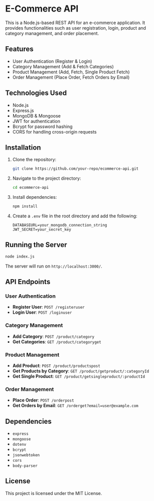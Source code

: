 # E-Commerce API

This is a Node.js-based REST API for an e-commerce application. It provides functionalities such as user registration, login, product and category management, and order placement.

## Features

- User Authentication (Register & Login)
- Category Management (Add & Fetch Categories)
- Product Management (Add, Fetch, Single Product Fetch)
- Order Management (Place Order, Fetch Orders by Email)

## Technologies Used

- Node.js
- Express.js
- MongoDB & Mongoose
- JWT for authentication
- Bcrypt for password hashing
- CORS for handling cross-origin requests

## Installation

1. Clone the repository:
   ```sh
   git clone https://github.com/your-repo/ecommerce-api.git
   ```
2. Navigate to the project directory:
   ```sh
   cd ecommerce-api
   ```
3. Install dependencies:
   ```sh
   npm install
   ```
4. Create a `.env` file in the root directory and add the following:
   ```env
   DATABASEURL=your_mongodb_connection_string
   JWT_SECRET=your_secret_key
   ```

## Running the Server

```sh
node index.js
```

The server will run on `http://localhost:3000/`.

## API Endpoints

### User Authentication

- **Register User**: `POST /registeruser`
- **Login User**: `POST /loginuser`

### Category Management

- **Add Category**: `POST /product/category`
- **Get Categories**: `GET /product/categoryget`

### Product Management

- **Add Product**: `POST /product/productspost`
- **Get Products by Category**: `GET /product/getproduct/:categoryId`
- **Get Single Product**: `GET /product/getsingleproduct/:productId`

### Order Management

- **Place Order**: `POST /orderpost`
- **Get Orders by Email**: `GET /orderget?email=user@example.com`

## Dependencies

- `express`
- `mongoose`
- `dotenv`
- `bcrypt`
- `jsonwebtoken`
- `cors`
- `body-parser`

## License

This project is licensed under the MIT License.
